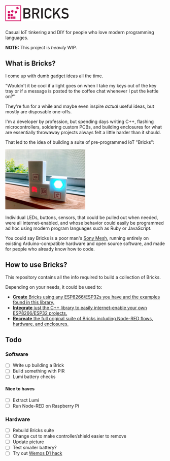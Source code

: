 <h1><img src=docs/logo.svg height=50 alt=Bricks></h1>

Casual IoT tinkering and DIY for people who love modern programming languages.

**NOTE:** This project is _heavily_ WIP.

## What is Bricks?

I come up with dumb gadget ideas all the time.

"Wouldn't it be cool if a light goes on when I take my keys out of the
key tray or if a message is posted to the coffee chat whenever I put the
kettle on?"

They're fun for a while and maybe even inspire _actual_ useful ideas,
but mostly are disposable one-offs.

I'm a developer by profession, but spending days writing C++, flashing
microcontrollers, soldering custom PCBs, and building enclosures for
what are essentially throwaway projects always felt a little harder than it should.

That led to the idea of building a suite of pre-programmed IoT "Bricks":

<img src=docs/bricks.jpg alt=Bricks width=50%>

Individual LEDs, buttons, sensors, that could be pulled out when needed, were all internet-enabled,
and whose behavior could easily be programmed ad hoc using modern program
languages such as Ruby or JavaScript.

You could say Bricks is a poor man's [Sony Mesh](https://meshprj.com/),
running entirely on existing Arduino-compatible hardware and open source software,
and made for people who already know how to code.

## How to use Bricks?

This repository contains all the info required to build a collection of Bricks.

Depending on your needs, it could be used to:

- [**Create** Bricks using any ESP8266/ESP32s you have and the examples found in this library.](docs/create.md)
- [**Integrate** just the C++ library to easily internet-enable your own ESP8266/ESP32 projects.](docs/integrate.md)
- [**Recreate** the full original suite of Bricks including Node-RED flows, hardware, and enclosures.](docs/recreate.md)

## Todo

### Software

- [ ] Write up building a Brick
- [ ] Build something with PIR
- [ ] Lumi battery checks

#### Nice to haves
- [ ] Extract Lumi
- [ ] Run Node-RED on Raspberry Pi

### Hardware

- [ ] Rebuild Bricks suite
- [ ] Change cut to make controller/shield easier to remove
- [ ] Update picture
- [ ] Test smaller battery?
- [ ] Try out [Wemos D1 hack](https://www.youtube.com/watch?v=rfPwOtoGO4E)
